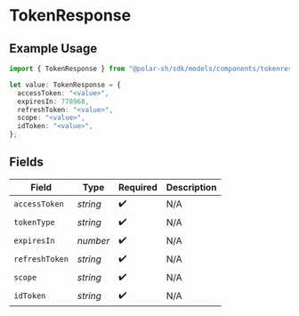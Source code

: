 # TokenResponse

## Example Usage

```typescript
import { TokenResponse } from "@polar-sh/sdk/models/components/tokenresponse.js";

let value: TokenResponse = {
  accessToken: "<value>",
  expiresIn: 778968,
  refreshToken: "<value>",
  scope: "<value>",
  idToken: "<value>",
};
```

## Fields

| Field              | Type               | Required           | Description        |
| ------------------ | ------------------ | ------------------ | ------------------ |
| `accessToken`      | *string*           | :heavy_check_mark: | N/A                |
| `tokenType`        | *string*           | :heavy_check_mark: | N/A                |
| `expiresIn`        | *number*           | :heavy_check_mark: | N/A                |
| `refreshToken`     | *string*           | :heavy_check_mark: | N/A                |
| `scope`            | *string*           | :heavy_check_mark: | N/A                |
| `idToken`          | *string*           | :heavy_check_mark: | N/A                |